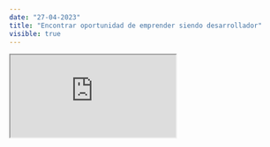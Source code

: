 ```yaml
---
date: "27-04-2023"
title: "Encontrar oportunidad de emprender siendo desarrollador"
visible: true
---
```

<iframe src="https://www.youtube.com/embed/yIEkG7CTo5o" allowfullscreen></iframe>

